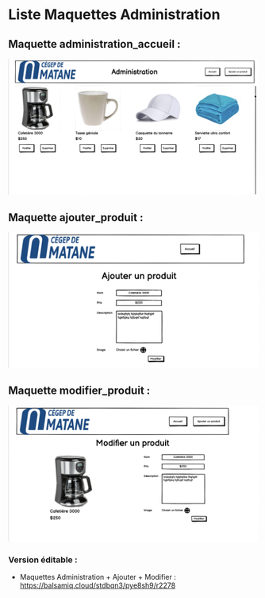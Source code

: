 # Liste Maquettes Administration
## Maquette administration_accueil : 
![](https://github.com/cegepmatane/projet-web-2021-GuiKenSim/blob/master/doc/maquettes/administration/administration_accueil.png)
## Maquette ajouter_produit : 
![](https://github.com/cegepmatane/projet-web-2021-GuiKenSim/blob/master/doc/maquettes/administration/administration_ajouter_produit.png)
## Maquette modifier_produit : 
![](https://github.com/cegepmatane/projet-web-2021-GuiKenSim/blob/master/doc/maquettes/administration/administration_modifier_produit.png)
### Version éditable :
- Maquettes Administration + Ajouter + Modifier : https://balsamiq.cloud/stdbqn3/pye8sh9/r2278